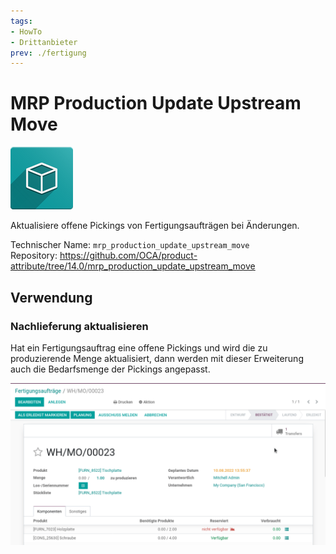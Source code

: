 ```yaml
---
tags:
- HowTo
- Drittanbieter
prev: ./fertigung
---
```

# MRP Production Update Upstream Move
![icon_oms_box](assets/icon_oms_box.png)

Aktualisiere offene Pickings von Fertigungsaufträgen bei Änderungen.

Technischer Name: `mrp_production_update_upstream_move`\
Repository: <https://github.com/OCA/product-attribute/tree/14.0/mrp_production_update_upstream_move>

## Verwendung

### Nachlieferung aktualisieren

Hat ein Fertigungsauftrag eine offene Pickings und wird die zu produzierende Menge aktualisiert, dann werden mit dieser Erweiterung auch die Bedarfsmenge der Pickings angepasst.

![MRP Production Update Upstream Move](assets/MRP%20Production%20Update%20Upstream%20Move.gif)